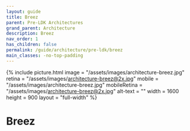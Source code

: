 ```yaml
---
layout: guide
title: Breez
parent: Pre-LDK Architectures
grand_parent: Architecture
description: Breez
nav_order: 1
has_children: false
permalink: /guide/architecture/pre-ldk/breez
main_classes: -no-top-padding
---
```


{% include picture.html	
   image = "/assets/images/architecture-breez.jpg"
   retina = "/assets/images/architecture-breez@2x.jpg"
   mobile = "/assets/images/architecture-breez.jpg"
   mobileRetina = "/assets/images/architecture-breez@2x.jpg"
   alt-text = ""
   width = 1600
   height = 900
   layout = "full-width"
%}

# Breez